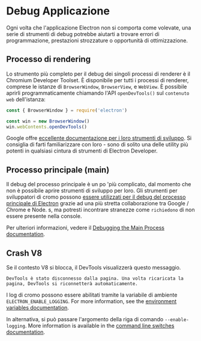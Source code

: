 # Debug Applicazione

Ogni volta che l'applicazione Electron non si comporta come volevate, una serie di strumenti di debug potrebbe aiutarti a trovare errori di programmazione, prestazioni strozzature o opportunità di ottimizzazione.

## Processo di rendering

Lo strumento più completo per il debug dei singoli processi di renderer è il Chromium Developer Toolset. È disponibile per tutti i processi di renderer, comprese le istanze di `BrowserWindow`, `BrowserView`, e `WebView`. È possibile aprirli programmaticamente chiamando l'API `openDevTools()` sul `contenuto web` dell'istanza:

```javascript
const { BrowserWindow } = require('electron')

const win = new BrowserWindow()
win.webContents.openDevTools()
```

Google offre [eccellente documentazione per i loro strumenti di sviluppo](https://developer.chrome.com/devtools). Si consiglia di farti familiarizzare con loro - sono di solito una delle utility più potenti in qualsiasi cintura di strumenti di Electron Developer.

## Processo principale (main)

Il debug del processo principale è un po 'più complicato, dal momento che non è possibile aprire strumenti di sviluppo per loro. Gli strumenti per sviluppatori di cromo possono [essere utilizzati per il debug del processo principale di Electron](https://nodejs.org/en/docs/inspector/) grazie ad una più stretta collaborazione tra Google / Chrome e Node. s, ma potresti incontrare stranezze come `richiedono` di non essere presente nella console.

Per ulteriori informazioni, vedere il [Debugging the Main Process documentation](./debugging-main-process.md).

## Crash V8

Se il contesto V8 si blocca, il DevTools visualizzerà questo messaggio.

`DevTools è stato disconnesso dalla pagina. Una volta ricaricata la pagina, DevTools si riconnetterà automaticamente.`

I log di cromo possono essere abilitati tramite la variabile di ambiente `ELECTRON_ENABLE_LOGGING`. For more information, see the [environment variables documentation](../api/environment-variables.md#electron_enable_logging).

In alternativa, si può passare l'argomento della riga di comando `--enable-logging`. More information is available in the [command line switches documentation](../api/command-line-switches.md#--enable-logging).
